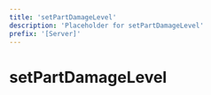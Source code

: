 ```yaml
---
title: 'setPartDamageLevel'
description: 'Placeholder for setPartDamageLevel'
prefix: '[Server]'
---
```


# setPartDamageLevel
